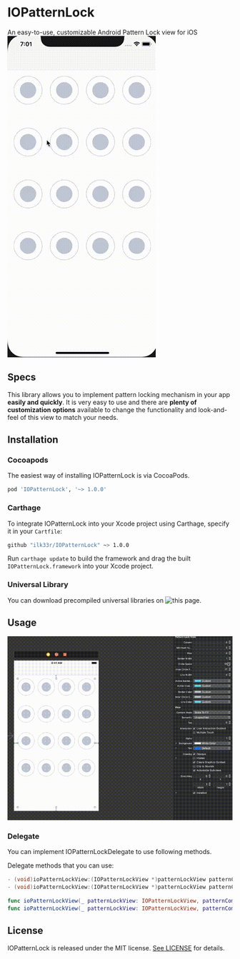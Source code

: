 # IOPatternLock
An easy-to-use, customizable Android Pattern Lock view for iOS  \
![IOPatternLock](https://raw.githubusercontent.com/ilk33r/IOPatternLock/master/Demo.gif)

## Specs
This library allows you to implement pattern locking mechanism in your app **easily and quickly**. It is very easy to use and there are **plenty of customization options** available to change the functionality and look-and-feel of this view to match your needs.

## Installation
### Cocoapods
The easiest way of installing IOPatternLock is via CocoaPods.

```bash
pod 'IOPatternLock', '~> 1.0.0'
```

### Carthage
To integrate IOPatternLock into your Xcode project using Carthage, specify it in your `Cartfile`:

```bash
github "ilk33r/IOPatternLock" ~> 1.0.0
```

Run `carthage update` to build the framework and drag the built `IOPatternLock.framework` into your Xcode project.

### Universal Library
You can download precompiled universal libraries on ![this page](https://github.com/ilk33r/IOPatternLock/releases).

## Usage
![IOPatternLock](https://raw.githubusercontent.com/ilk33r/IOPatternLock/master/Usage.gif)

### Delegate
You can implement IOPatternLockDelegate to use following methods.

Delegate methods that you can use:

```objective-c
- (void)ioPatternLockView:(IOPatternLockView *)patternLockView patternCompleted:(NSArray<NSNumber *> *)selectedPatterns;
- (void)ioPatternLockView:(IOPatternLockView *)patternLockView patternCompletedWithError:(NSError *)error;
```

```swift
func ioPatternLockView(_ patternLockView: IOPatternLockView, patternCompleted selectedPatterns: [NSNumber]);
func ioPatternLockView(_ patternLockView: IOPatternLockView, patternCompletedWithError error: Error);
```

## License
IOPatternLock is released under the MIT license. [See LICENSE](https://github.com/ilk33r/IOPatternLock/blob/master/LICENSE) for details.